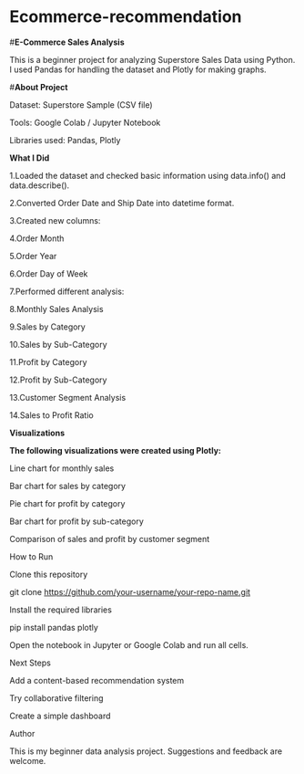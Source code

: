 # Ecommerce-recommendation

#**E-Commerce Sales Analysis**

This is a beginner project for analyzing Superstore Sales Data using Python.
I used Pandas for handling the dataset and Plotly for making graphs.

#**About Project**

Dataset: Superstore Sample (CSV file)

Tools: Google Colab / Jupyter Notebook

Libraries used: Pandas, Plotly

**What I Did**

1.Loaded the dataset and checked basic information using data.info() and data.describe().

2.Converted Order Date and Ship Date into datetime format.

3.Created new columns:

4.Order Month

5.Order Year

6.Order Day of Week

7.Performed different analysis:

8.Monthly Sales Analysis

9.Sales by Category

10.Sales by Sub-Category

11.Profit by Category

12.Profit by Sub-Category

13.Customer Segment Analysis

14.Sales to Profit Ratio

**Visualizations**

**The following visualizations were created using Plotly:**

Line chart for monthly sales

Bar chart for sales by category

Pie chart for profit by category

Bar chart for profit by sub-category

Comparison of sales and profit by customer segment

How to Run

Clone this repository

git clone https://github.com/your-username/your-repo-name.git


Install the required libraries

pip install pandas plotly


Open the notebook in Jupyter or Google Colab and run all cells.

Next Steps

Add a content-based recommendation system

Try collaborative filtering

Create a simple dashboard

Author

This is my beginner data analysis project. Suggestions and feedback are welcome.
